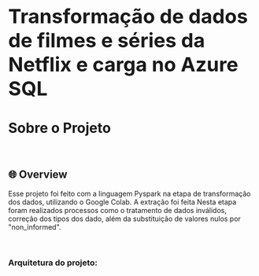 <div style="font-size:20px">
  <h1>Transformação de dados de filmes e séries da Netflix e carga no Azure SQL</h1>
</div>

# Sobre o Projeto

<br/>

## 🌐 Overview

Esse projeto foi feito com a linguagem Pyspark na etapa de transformação dos dados, utilizando o Google Colab. A extração foi feita
Nesta etapa foram realizados processos como o tratamento de dados inválidos, correção dos tipos dos dado, além da substituição de valores nulos por "non_informed". 

<br/>

### Arquitetura do projeto:
